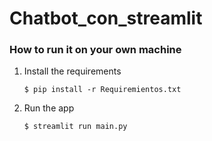 # Chatbot_con_streamlit

### How to run it on your own machine

1. Install the requirements

   ```
   $ pip install -r Requiremientos.txt
   ```

2. Run the app

   ```
   $ streamlit run main.py
   ```
